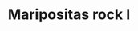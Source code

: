 ---
title: Maripositas rock I
date: 
draft: false

# descripcion
description : Maripositas con piedras

materials: Plata 925

color: Plateado

dimensions: 2,2cm

code: 01-04-0092

type: "Aros"

categories: []

price: $4.590,00

price_eftvo: $3.905,00

# Images
# first image will be shown in the product page
images:
  # - image: "images/path_to_image"
  # La ubicacion de las imagenes es imagenes/Aros/Aros.Piedras/01-04-0092-maripositas-rock-i
  - image: "./images/aros/piedras/01-04-0092-maripositas-con-piedras_a.jpeg"
  - image: "./images/aros/piedras/01-04-0092-maripositas-con-piedras_b.jpeg"
---
